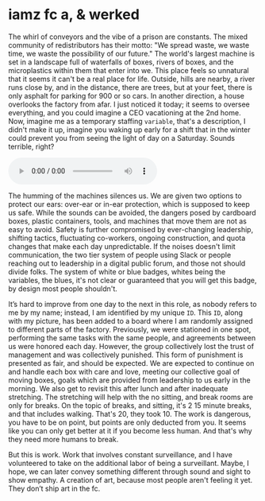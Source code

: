# **iamz fc a, & werked**

The whirl of conveyors and the vibe of a prison are constants. The mixed community of redistributors has their motto: "We spread waste, we waste time, we waste the possibility of our future." The world's largest machine is set in a landscape full of waterfalls of boxes, rivers of boxes, and the microplastics within them that enter into we. This place feels so unnatural that it seems it can't be a real place for life. Outside, hills are nearby, a river runs close by, and in the distance, there are trees, but at your feet, there is only asphalt for parking for 900 or so cars. In another direction, a house overlooks the factory from afar. I just noticed it today; it seems to oversee everything, and you could imagine a CEO vacationing at the 2nd home. Now, imagine me as a temporary staffing `variable`, that's a description, I didn't make it up, imagine you waking up early for a shift that in the winter could prevent you from seeing the light of day on a Saturday. Sounds terrible, right?

<audio controls controlslist="play timeline volume nofullscreen nodownload noremoteplayback" src="/factory.mp3"></audio>

The humming of the machines silences us. We are given two options to protect our ears: over-ear or in-ear protection, which is supposed to keep us safe. While the sounds can be avoided, the dangers posed by cardboard boxes, plastic containers, tools, and machines that move them are not as easy to avoid. Safety is further compromised by ever-changing leadership, shifting tactics, fluctuating co-workers, ongoing construction, and quota changes that make each day unpredictable. If the noises doesn't limit communication, the two tier system of people using Slack or people reaching out to leadership in a digital public forum, and those not should divide folks. The system of white or blue badges, whites being the variables, the blues, it's not clear or guaranteed that you will get this badge, by design most people shouldn't.

It’s hard to improve from one day to the next in this role, as nobody refers to me by my name; instead, I am identified by my unique `ID`. This `ID`, along with my picture, has been added to a board where I am randomly assigned to different parts of the factory. Previously, we were stationed in one spot, performing the same tasks with the same people, and agreements between us were honored each day. However, the group collectively lost the trust of management and was collectively punished. This form of punishment is presented as fair, and should be expected. We are expected to continue on and handle each box with care and love, meeting our collective goal of moving boxes, goals which are provided from leadership to us early in the morning. We also get to revisit this after lunch and after inadequate stretching. The stretching will help with the no sitting, and break rooms are only for breaks. On the topic of breaks, and sitting, it's 2 15 minute breaks, and that includes walking. That's 20, they took 10. The work is dangerous, you have to be on point, but points are only deducted from you. It seems like you can only get better at it if you become less human. And that's why they need more humans to break.

But this is work. Work that involves constant surveillance, and I have volunteered to take on the additional labor of being a surveillant. Maybe, I hope, we can later convey something different through sound and sight to show empathy. A creation of art, because most people aren't feeling it yet. They don’t ship art in the fc.
